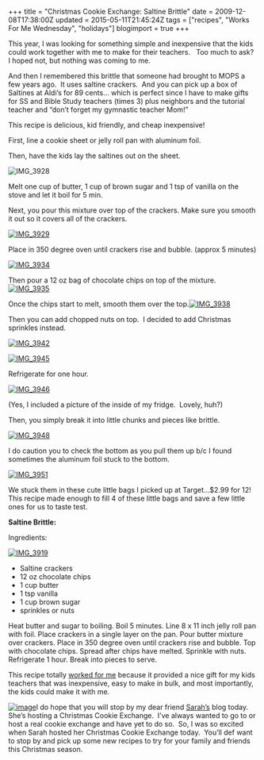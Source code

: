 +++
title = "Christmas Cookie Exchange: Saltine Brittle"
date = 2009-12-08T17:38:00Z
updated = 2015-05-11T21:45:24Z
tags = ["recipes", "Works For Me Wednesday", "holidays"]
blogimport = true 
+++

This year, I was looking for something simple and inexpensive that the kids could work together with me to make for their teachers.&#160;&#160; Too much to ask?&#160; I hoped not, but nothing was coming to me.&#160; 

And then I remembered this brittle that someone had brought to MOPS a few years ago.&#160; It uses saltine crackers.&#160; And you can pick up a box of Saltines at Aldi’s for 89 cents… which is perfect since I have to make gifts for SS and Bible Study teachers (times 3) plus neighbors and the tutorial teacher and “don’t forget my gymnastic teacher Mom!”

This recipe is delicious, kid friendly, and 
cheap
 inexpensive!

First, line a cookie sheet or jelly roll pan with aluminum foil. 

Then, have the kids lay the saltines out on the sheet.

![IMG_3928](https://latc.s3.amazonaws.com/wp-content/uploads/2009/12/IMG_3928.jpg "IMG_3928")

Melt one cup of butter, 1 cup of brown sugar and 1 tsp of vanilla on the stove and let it boil for 5 min.&#160; 

Next, you pour this mixture over top of the crackers. Make sure you smooth it out so it covers all of the crackers. 

[![IMG_3929](https://latc.s3.amazonaws.com/wp-content/uploads/2009/12/IMG_3929.jpg "IMG_3929")](https://latc.s3.amazonaws.com/wp-content/uploads/2009/12/IMG_3929.jpg)

Place in 350 degree oven until crackers rise and bubble. (approx 5 minutes)

[![IMG_3934](https://latc.s3.amazonaws.com/wp-content/uploads/2009/12/IMG_3934.jpg "IMG_3934")](https://latc.s3.amazonaws.com/wp-content/uploads/2009/12/IMG_3934.jpg)

Then pour a 12 oz bag of chocolate chips on top of the mixture. [![IMG_3935](https://latc.s3.amazonaws.com/wp-content/uploads/2009/12/IMG_3935.jpg "IMG_3935")](https://latc.s3.amazonaws.com/wp-content/uploads/2009/12/IMG_3935.jpg)

Once the chips start to melt, smooth them over the top.[![IMG_3938](https://latc.s3.amazonaws.com/wp-content/uploads/2009/12/IMG_3938.jpg "IMG_3938")](https://latc.s3.amazonaws.com/wp-content/uploads/2009/12/IMG_3938.jpg)

Then you can add chopped nuts on top.&#160; I decided to add Christmas sprinkles instead. 

[![IMG_3942](https://latc.s3.amazonaws.com/wp-content/uploads/2009/12/IMG_3942.jpg "IMG_3942")](https://latc.s3.amazonaws.com/wp-content/uploads/2009/12/IMG_3942.jpg)

[![IMG_3945](https://latc.s3.amazonaws.com/wp-content/uploads/2009/12/IMG_3945.jpg "IMG_3945")](https://latc.s3.amazonaws.com/wp-content/uploads/2009/12/IMG_3945.jpg)

Refrigerate for one hour.

[![IMG_3946](https://latc.s3.amazonaws.com/wp-content/uploads/2009/12/IMG_3946.jpg "IMG_3946")](https://latc.s3.amazonaws.com/wp-content/uploads/2009/12/IMG_3946.jpg)

(Yes, I included a picture of the inside of my fridge.&#160; Lovely, huh?)

Then, you simply break it into little chunks and pieces like brittle.

[![IMG_3948](https://latc.s3.amazonaws.com/wp-content/uploads/2009/12/IMG_3948.jpg "IMG_3948")](https://latc.s3.amazonaws.com/wp-content/uploads/2009/12/IMG_3948.jpg)

I do caution you to check the bottom as you pull them up b/c I found sometimes the aluminum foil stuck to the bottom.&#160;&#160; 

[![IMG_3951](https://latc.s3.amazonaws.com/wp-content/uploads/2009/12/IMG_3951.jpg "IMG_3951")](https://latc.s3.amazonaws.com/wp-content/uploads/2009/12/IMG_3951.jpg)

We stuck them in these cute little bags I picked up at Target…$2.99 for 12!&#160; This recipe made enough to fill 4 of these little bags and save a few little ones for us to taste test. 

**Saltine Brittle:**

Ingredients:

[![IMG_3919](https://latc.s3.amazonaws.com/wp-content/uploads/2009/12/IMG_3919.jpg "IMG_3919")](https://latc.s3.amazonaws.com/wp-content/uploads/2009/12/IMG_3919.jpg) 

*   Saltine crackers
*   12 oz chocolate chips
*   1 cup butter
*   1 tsp vanilla
*   1 cup brown sugar
*   sprinkles or nuts

Heat butter and sugar to boiling. Boil 5 minutes. Line 8 x 11 inch jelly roll pan with foil. Place crackers in a single layer on the pan. Pour butter mixture over crackers. Place in 350 degree oven until crackers rise and bubble. Top with chocolate chips. Spread after chips have melted. Sprinkle with nuts. Refrigerate 1 hour. Break into pieces to serve.

This recipe totally [worked for me](http://www.wearethatfamily.com) because it provided a nice gift for my kids teachers that was inexpensive, easy to make in bulk, and most importantly, the kids could make it with me. 

[![image](http://i301.photobucket.com/albums/nn74/grshortstop/ccebutton5.jpg?t=1259634451)](http://grshortstop.blogspot.com)I do hope that you will stop by my dear friend [Sarah’s](http://grshortstop.blogspot.com/) blog today.&#160; She’s hosting a Christmas Cookie Exchange.&#160; I’ve always wanted to go to or host a real cookie exchange and have yet to do so.&#160; So, I was so excited when Sarah hosted her Christmas Cookie Exchange today.&#160; You’ll def want to stop by and pick up some new recipes to try for your family and friends this Christmas season.&#160; 

